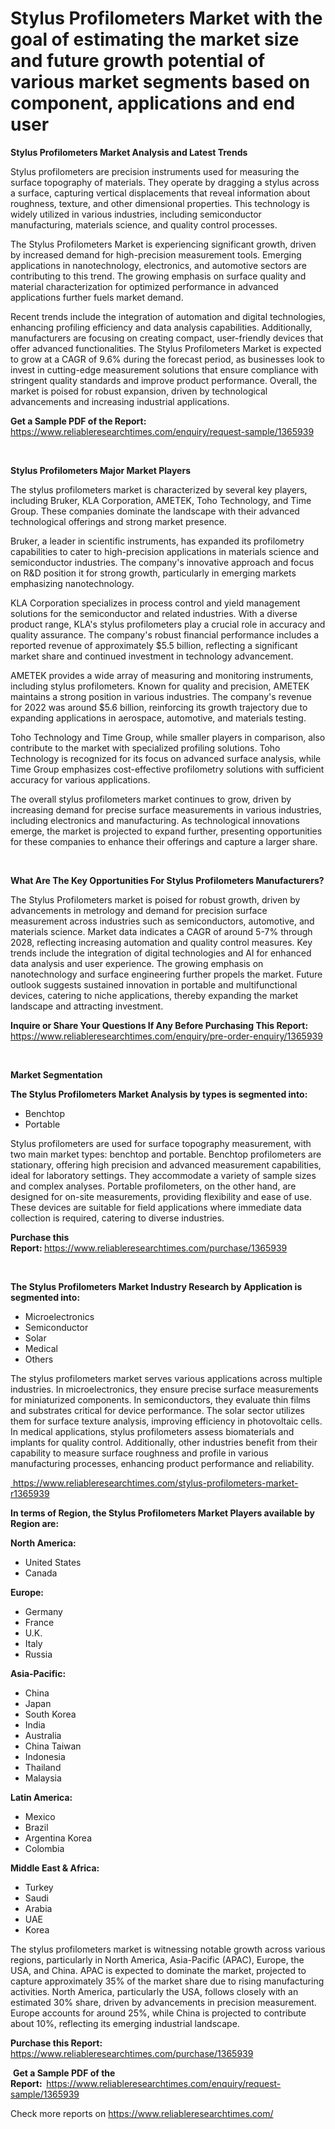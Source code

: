 <p><h1>Stylus Profilometers Market with the goal of estimating the market size and future growth potential of various market segments based on component, applications and end user</h1></p><p><strong>Stylus Profilometers Market Analysis and Latest Trends</strong></p>
<p><p>Stylus profilometers are precision instruments used for measuring the surface topography of materials. They operate by dragging a stylus across a surface, capturing vertical displacements that reveal information about roughness, texture, and other dimensional properties. This technology is widely utilized in various industries, including semiconductor manufacturing, materials science, and quality control processes.</p><p>The Stylus Profilometers Market is experiencing significant growth, driven by increased demand for high-precision measurement tools. Emerging applications in nanotechnology, electronics, and automotive sectors are contributing to this trend. The growing emphasis on surface quality and material characterization for optimized performance in advanced applications further fuels market demand.</p><p>Recent trends include the integration of automation and digital technologies, enhancing profiling efficiency and data analysis capabilities. Additionally, manufacturers are focusing on creating compact, user-friendly devices that offer advanced functionalities. The Stylus Profilometers Market is expected to grow at a CAGR of 9.6% during the forecast period, as businesses look to invest in cutting-edge measurement solutions that ensure compliance with stringent quality standards and improve product performance. Overall, the market is poised for robust expansion, driven by technological advancements and increasing industrial applications.</p></p>
<p><strong>Get a Sample PDF of the Report:&nbsp;</strong> <a href="https://www.reliableresearchtimes.com/enquiry/request-sample/1365939?utm_campaign=3257&utm_medium=2&utm_source=Github&utm_content=ia&utm_term=22032025&utm_id=stylus-profilometers">https://www.reliableresearchtimes.com/enquiry/request-sample/1365939</a></p>
<p>&nbsp;</p>
<p><strong>Stylus Profilometers Major Market Players</strong></p>
<p><p>The stylus profilometers market is characterized by several key players, including Bruker, KLA Corporation, AMETEK, Toho Technology, and Time Group. These companies dominate the landscape with their advanced technological offerings and strong market presence.</p><p>Bruker, a leader in scientific instruments, has expanded its profilometry capabilities to cater to high-precision applications in materials science and semiconductor industries. The company's innovative approach and focus on R&D position it for strong growth, particularly in emerging markets emphasizing nanotechnology.</p><p>KLA Corporation specializes in process control and yield management solutions for the semiconductor and related industries. With a diverse product range, KLA's stylus profilometers play a crucial role in accuracy and quality assurance. The company's robust financial performance includes a reported revenue of approximately $5.5 billion, reflecting a significant market share and continued investment in technology advancement.</p><p>AMETEK provides a wide array of measuring and monitoring instruments, including stylus profilometers. Known for quality and precision, AMETEK maintains a strong position in various industries. The company's revenue for 2022 was around $5.6 billion, reinforcing its growth trajectory due to expanding applications in aerospace, automotive, and materials testing.</p><p>Toho Technology and Time Group, while smaller players in comparison, also contribute to the market with specialized profiling solutions. Toho Technology is recognized for its focus on advanced surface analysis, while Time Group emphasizes cost-effective profilometry solutions with sufficient accuracy for various applications.</p><p>The overall stylus profilometers market continues to grow, driven by increasing demand for precise surface measurements in various industries, including electronics and manufacturing. As technological innovations emerge, the market is projected to expand further, presenting opportunities for these companies to enhance their offerings and capture a larger share.</p></p>
<p>&nbsp;</p>
<p><strong>What Are The Key Opportunities For Stylus Profilometers Manufacturers?</strong></p>
<p><p>The Stylus Profilometers market is poised for robust growth, driven by advancements in metrology and demand for precision surface measurement across industries such as semiconductors, automotive, and materials science. Market data indicates a CAGR of around 5-7% through 2028, reflecting increasing automation and quality control measures. Key trends include the integration of digital technologies and AI for enhanced data analysis and user experience. The growing emphasis on nanotechnology and surface engineering further propels the market. Future outlook suggests sustained innovation in portable and multifunctional devices, catering to niche applications, thereby expanding the market landscape and attracting investment.</p></p>
<p><strong>Inquire or Share Your Questions If Any Before Purchasing This Report:</strong> <a href="https://www.reliableresearchtimes.com/enquiry/pre-order-enquiry/1365939?utm_campaign=3257&utm_medium=2&utm_source=Github&utm_content=ia&utm_term=22032025&utm_id=stylus-profilometers">https://www.reliableresearchtimes.com/enquiry/pre-order-enquiry/1365939</a></p>
<p>&nbsp;</p>
<p><strong>Market Segmentation</strong></p>
<p><strong>The Stylus Profilometers Market Analysis by types is segmented into:</strong></p>
<p><ul><li>Benchtop</li><li>Portable</li></ul></p>
<p><p>Stylus profilometers are used for surface topography measurement, with two main market types: benchtop and portable. Benchtop profilometers are stationary, offering high precision and advanced measurement capabilities, ideal for laboratory settings. They accommodate a variety of sample sizes and complex analyses. Portable profilometers, on the other hand, are designed for on-site measurements, providing flexibility and ease of use. These devices are suitable for field applications where immediate data collection is required, catering to diverse industries.</p></p>
<p><strong>Purchase this Report:&nbsp;</strong><a href="https://www.reliableresearchtimes.com/purchase/1365939?utm_campaign=3257&utm_medium=2&utm_source=Github&utm_content=ia&utm_term=22032025&utm_id=stylus-profilometers">https://www.reliableresearchtimes.com/purchase/1365939</a></p>
<p>&nbsp;</p>
<p><strong>The Stylus Profilometers Market Industry Research by Application is segmented into:</strong></p>
<p><ul><li>Microelectronics</li><li>Semiconductor</li><li>Solar</li><li>Medical</li><li>Others</li></ul></p>
<p><p>The stylus profilometers market serves various applications across multiple industries. In microelectronics, they ensure precise surface measurements for miniaturized components. In semiconductors, they evaluate thin films and substrates critical for device performance. The solar sector utilizes them for surface texture analysis, improving efficiency in photovoltaic cells. In medical applications, stylus profilometers assess biomaterials and implants for quality control. Additionally, other industries benefit from their capability to measure surface roughness and profile in various manufacturing processes, enhancing product performance and reliability.</p></p>
<p><a href="https://www.reliableresearchtimes.com/stylus-profilometers-market-r1365939?utm_campaign=3257&utm_medium=2&utm_source=Github&utm_content=ia&utm_term=22032025&utm_id=stylus-profilometers">&nbsp;https://www.reliableresearchtimes.com/stylus-profilometers-market-r1365939</a></p>
<p><strong>In terms of Region, the Stylus Profilometers Market Players available by Region are:</strong></p>
<p>
    <p> <strong> North America: </strong>
        <ul>
            <li>United States</li>
            <li>Canada</li>
        </ul>
        </p> 
    <p> <strong> Europe: </strong>
        <ul>
            <li>Germany</li>
            <li>France</li>
            <li>U.K.</li>
            <li>Italy</li>
            <li>Russia</li>
        </ul>
        </p> 
    <p> <strong> Asia-Pacific: </strong>
        <ul>
            <li>China</li>
            <li>Japan</li>
            <li>South Korea</li>
            <li>India</li>
            <li>Australia</li>
            <li>China Taiwan</li>
            <li>Indonesia</li>
            <li>Thailand</li>
            <li>Malaysia</li>
        </ul>
        </p> 
    <p> <strong> Latin America: </strong>
        <ul>
            <li>Mexico</li>
            <li>Brazil</li>
            <li>Argentina Korea</li>
            <li>Colombia</li>
        </ul>
        </p> 
    <p> <strong> Middle East & Africa: </strong>
        <ul>
            <li>Turkey</li>
            <li>Saudi</li>
            <li>Arabia</li>
            <li>UAE</li>
            <li>Korea</li>
        </ul>
    </p>
    </p>
<p><p>The stylus profilometers market is witnessing notable growth across various regions, particularly in North America, Asia-Pacific (APAC), Europe, the USA, and China. APAC is expected to dominate the market, projected to capture approximately 35% of the market share due to rising manufacturing activities. North America, particularly the USA, follows closely with an estimated 30% share, driven by advancements in precision measurement. Europe accounts for around 25%, while China is projected to contribute about 10%, reflecting its emerging industrial landscape.</p></p>
<p><strong>Purchase this Report: </strong><a href="https://www.reliableresearchtimes.com/purchase/1365939?utm_campaign=3257&utm_medium=2&utm_source=Github&utm_content=ia&utm_term=22032025&utm_id=stylus-profilometers">https://www.reliableresearchtimes.com/purchase/1365939</a></p>
<p>&nbsp;<strong>Get a Sample PDF of the Report:&nbsp;&nbsp;</strong><a href="https://www.reliableresearchtimes.com/enquiry/request-sample/1365939?utm_campaign=3257&utm_medium=2&utm_source=Github&utm_content=ia&utm_term=22032025&utm_id=stylus-profilometers">https://www.reliableresearchtimes.com/enquiry/request-sample/1365939</a></p>
<p><strong></strong></p>
<p>Check more reports on <a href="https://www.reliableresearchtimes.com/?utm_campaign=3257&utm_medium=2&utm_source=Github&utm_content=ia&utm_term=22032025&utm_id=stylus-profilometers">https://www.reliableresearchtimes.com/</a></p>